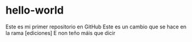 # hello-world
Este es mi primer repositorio en GitHub
Este es un cambio que se hace en la rama [ediciones]
E non teño máis que dicir
